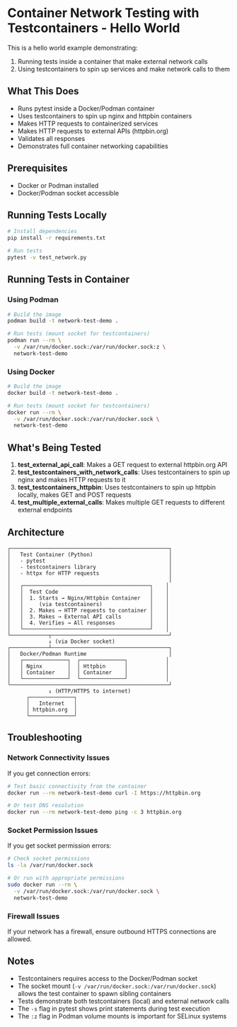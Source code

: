 # Container Network Testing with Testcontainers - Hello World

This is a hello world example demonstrating:
1. Running tests inside a container that make external network calls
2. Using testcontainers to spin up services and make network calls to them

## What This Does

- Runs pytest inside a Docker/Podman container
- Uses testcontainers to spin up nginx and httpbin containers
- Makes HTTP requests to containerized services
- Makes HTTP requests to external APIs (httpbin.org)
- Validates all responses
- Demonstrates full container networking capabilities

## Prerequisites

- Docker or Podman installed
- Docker/Podman socket accessible

## Running Tests Locally

```bash
# Install dependencies
pip install -r requirements.txt

# Run tests
pytest -v test_network.py
```

## Running Tests in Container

### Using Podman

```bash
# Build the image
podman build -t network-test-demo .

# Run tests (mount socket for testcontainers)
podman run --rm \
  -v /var/run/docker.sock:/var/run/docker.sock:z \
  network-test-demo
```

### Using Docker

```bash
# Build the image
docker build -t network-test-demo .

# Run tests (mount socket for testcontainers)
docker run --rm \
  -v /var/run/docker.sock:/var/run/docker.sock \
  network-test-demo
```

## What's Being Tested

1. **test_external_api_call**: Makes a GET request to external httpbin.org API
2. **test_testcontainers_with_network_calls**: Uses testcontainers to spin up nginx and makes HTTP requests to it
3. **test_testcontainers_httpbin**: Uses testcontainers to spin up httpbin locally, makes GET and POST requests
4. **test_multiple_external_calls**: Makes multiple GET requests to different external endpoints

## Architecture

```
┌──────────────────────────────────────────────────┐
│   Test Container (Python)                        │
│   - pytest                                       │
│   - testcontainers library                       │
│   - httpx for HTTP requests                      │
│                                                  │
│   ┌────────────────────────────────────────┐    │
│   │  Test Code                             │    │
│   │  1. Starts → Nginx/Httpbin Container   │    │
│   │     (via testcontainers)               │    │
│   │  2. Makes → HTTP requests to container │    │
│   │  3. Makes → External API calls         │    │
│   │  4. Verifies → All responses           │    │
│   └────────────────────────────────────────┘    │
└────────────┬─────────────────────────────────────┘
             ↓ (via Docker socket)
┌────────────┴─────────────────────────────────────┐
│   Docker/Podman Runtime                          │
│   ┌──────────────┐  ┌──────────────┐            │
│   │ Nginx        │  │ Httpbin      │            │
│   │ Container    │  │ Container    │            │
│   └──────────────┘  └──────────────┘            │
└──────────────────────────────────────────────────┘
             ↓ (HTTP/HTTPS to internet)
      ┌──────────────┐
      │   Internet   │
      │ httpbin.org  │
      └──────────────┘
```

## Troubleshooting

### Network Connectivity Issues

If you get connection errors:

```bash
# Test basic connectivity from the container
docker run --rm network-test-demo curl -I https://httpbin.org

# Or test DNS resolution
docker run --rm network-test-demo ping -c 3 httpbin.org
```

### Socket Permission Issues

If you get socket permission errors:

```bash
# Check socket permissions
ls -la /var/run/docker.sock

# Or run with appropriate permissions
sudo docker run --rm \
  -v /var/run/docker.sock:/var/run/docker.sock \
  network-test-demo
```

### Firewall Issues

If your network has a firewall, ensure outbound HTTPS connections are allowed.

## Notes

- Testcontainers requires access to the Docker/Podman socket
- The socket mount (`-v /var/run/docker.sock:/var/run/docker.sock`) allows the test container to spawn sibling containers
- Tests demonstrate both testcontainers (local) and external network calls
- The `-s` flag in pytest shows print statements during test execution
- The `:z` flag in Podman volume mounts is important for SELinux systems

